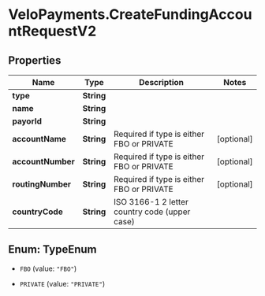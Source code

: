 # VeloPayments.CreateFundingAccountRequestV2

## Properties

Name | Type | Description | Notes
------------ | ------------- | ------------- | -------------
**type** | **String** |  | 
**name** | **String** |  | 
**payorId** | **String** |  | 
**accountName** | **String** | Required if type is either FBO or PRIVATE | [optional] 
**accountNumber** | **String** | Required if type is either FBO or PRIVATE | [optional] 
**routingNumber** | **String** | Required if type is either FBO or PRIVATE | [optional] 
**countryCode** | **String** | ISO 3166-1 2 letter country code (upper case) | 



## Enum: TypeEnum


* `FBO` (value: `"FBO"`)

* `PRIVATE` (value: `"PRIVATE"`)




